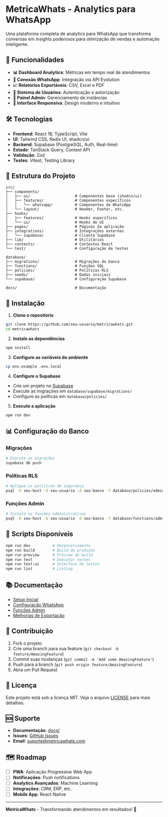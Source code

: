 # MetricaWhats - Analytics para WhatsApp

Uma plataforma completa de analytics para WhatsApp que transforma conversas em insights poderosos para otimização de vendas e automação inteligente.

## 🚀 Funcionalidades

- **📊 Dashboard Analytics**: Métricas em tempo real de atendimentos
- **🤖 Conexão WhatsApp**: Integração via API Evolution
- **📈 Relatórios Exportáveis**: CSV, Excel e PDF
- **👥 Sistema de Usuários**: Autenticação e autorização
- **🔧 Painel Admin**: Gerenciamento de instâncias
- **📱 Interface Responsiva**: Design moderno e intuitivo

## 🛠️ Tecnologias

- **Frontend**: React 18, TypeScript, Vite
- **UI**: Tailwind CSS, Radix UI, shadcn/ui
- **Backend**: Supabase (PostgreSQL, Auth, Real-time)
- **Estado**: TanStack Query, Context API
- **Validação**: Zod
- **Testes**: Vitest, Testing Library

## 📁 Estrutura do Projeto

```
src/
├── components/
│   ├── ui/                    # Componentes base (shadcn/ui)
│   ├── features/              # Componentes específicos
│   │   └── whatsapp/          # Componentes do WhatsApp
│   └── layout/                # Header, Footer, etc.
├── hooks/
│   ├── features/              # Hooks específicos
│   └── ui/                    # Hooks de UI
├── pages/                     # Páginas da aplicação
├── integrations/              # Integrações externas
│   └── supabase/              # Cliente Supabase
├── lib/                       # Utilitários
├── contexts/                  # Contextos React
└── test/                      # Configuração de testes

database/
├── migrations/                # Migrações do banco
├── functions/                 # Funções SQL
├── policies/                  # Políticas RLS
├── seeds/                     # Dados iniciais
└── supabase/                  # Configuração Supabase

docs/                          # Documentação
```

## 🚀 Instalação

1. **Clone o repositório**
```bash
git clone https://github.com/seu-usuario/metricawhats.git
cd metricawhats
```

2. **Instale as dependências**
```bash
npm install
```

3. **Configure as variáveis de ambiente**
```bash
cp env.example .env.local
```

4. **Configure o Supabase**
- Crie um projeto no [Supabase](https://supabase.com)
- Execute as migrações em `database/supabase/migrations/`
- Configure as políticas em `database/policies/`

5. **Execute a aplicação**
```bash
npm run dev
```

## 📊 Configuração do Banco

### Migrações
```bash
# Execute as migrações
supabase db push
```

### Políticas RLS
```bash
# Aplique as políticas de segurança
psql -h seu-host -U seu-usuario -d seu-banco -f database/policies/admin_policies.sql
```

### Funções Admin
```bash
# Instale as funções administrativas
psql -h seu-host -U seu-usuario -d seu-banco -f database/functions/admin_functions.sql
```

## 🔧 Scripts Disponíveis

```bash
npm run dev          # Desenvolvimento
npm run build        # Build de produção
npm run preview      # Preview do build
npm run test         # Executar testes
npm run test:ui      # Interface de testes
npm run lint         # Linting
```

## 📚 Documentação

- [Setup Inicial](docs/SETUP.md)
- [Configuração WhatsApp](docs/WHATSAPP_CONNECTION.md)
- [Funções Admin](docs/ADMIN_FUNCTIONS_SETUP.md)
- [Melhorias de Exportação](docs/MELHORIAS_EXPORTACAO.md)

## 🤝 Contribuição

1. Fork o projeto
2. Crie uma branch para sua feature (`git checkout -b feature/AmazingFeature`)
3. Commit suas mudanças (`git commit -m 'Add some AmazingFeature'`)
4. Push para a branch (`git push origin feature/AmazingFeature`)
5. Abra um Pull Request

## 📄 Licença

Este projeto está sob a licença MIT. Veja o arquivo [LICENSE](LICENSE) para mais detalhes.

## 🆘 Suporte

- **Documentação**: [docs/](docs/)
- **Issues**: [GitHub Issues](https://github.com/seu-usuario/metricawhats/issues)
- **Email**: suporte@metricawhats.com

## 🗺️ Roadmap

- [ ] **PWA**: Aplicação Progressive Web App
- [ ] **Notificações**: Push notifications
- [ ] **Analytics Avançados**: Machine Learning
- [ ] **Integrações**: CRM, ERP, etc.
- [ ] **Mobile App**: React Native

---

**MetricaWhats** - Transformando atendimentos em resultados! 🚀
